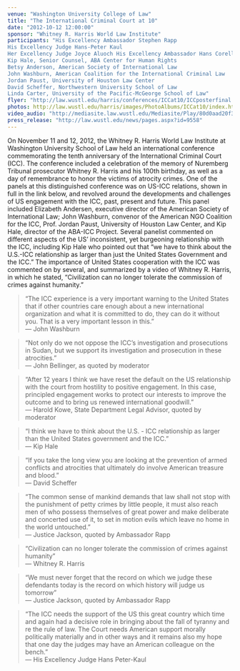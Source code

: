 ```yaml
---
venue: "Washington University College of Law"
title: "The International Criminal Court at 10"
date: "2012-10-12 12:00:00"
sponsor: "Whitney R. Harris World Law Institute"
participants: "His Excellency Ambassador Stephen Rapp
His Excellency Judge Hans-Peter Kaul
Her Excellency Judge Joyce Aluoch His Excellency Ambassador Hans Corell
Kip Hale, Senior Counsel, ABA Center for Human Rights
Betsy Anderson, American Society of International Law
John Washburn, American Coalition for the International Criminal Law
Jordan Paust, University of Houston Law Center
David Scheffer, Northwestern University School of Law
Linda Carter, University of the Pacific-McGeorge School of Law"
flyer: "http://law.wustl.edu/harris/conferences/ICCat10/ICCposterfinal.pdf"
photos: http://law.wustl.edu/harris/images/PhotoAlbums/ICCat10/index.html"
video_audio: "http://mediasite.law.wustl.edu/Mediasite/Play/80d0aad20f31446993a920920834719e1d"
press_release: "http://law.wustl.edu/news/pages.aspx?id=9558"
---
```

On November 11 and 12, 2012, the Whitney R. Harris World Law Institute at Washington University School of Law held an international conference commemorating the tenth anniversary of the International Criminal Court (ICC). The conference included a celebration of the memory of Nuremberg Tribunal prosecutor Whitney R. Harris and his 100th birthday, as well as a day of remembrance to honor the victims of atrocity crimes. One of the panels at this distinguished conference was on US-ICC relations, shown in full in the link below, and revolved around the developments and challenges of US engagement with the ICC, past, present and future. This panel included Elizabeth Andersen, executive director of the American Society of International Law; John Washburn, convenor of the American NGO Coalition for the ICC, Prof. Jordan Paust, University of Houston Law Center, and Kip Hale, director of the ABA-ICC Project. Several panelist commented on different aspects of the US’ inconsistent, yet burgeoning relationship with the ICC, including Kip Hale who pointed out that “we have to think about the U.S.-ICC relationship as larger than just the United States Government and the ICC.” The importance of United States cooperation with the ICC was commented on by several, and summarized by a video of Whitney R. Harris, in which he stated, “Civilization can no longer tolerate the commission of crimes against humanity.”


> “The ICC experience is a very important warning to the United States that if other countries care enough about a new international organization and what it is committed to do, they can do it without you. That is a very important lesson in this.”  
— John Washburn

> “Not only do we not oppose the ICC’s investigation and prosecutions in Sudan, but we support its investigation and prosecution in these atrocities.”  
— John Bellinger, as quoted by moderator

> “After 12 years I think we have reset the default on the US relationship with the court from hostility to positive engagement. In this case, principled engagement works to protect our interests to improve the outcome and to bring us renewed international goodwill.”  
— Harold Kowe, State Department Legal Advisor, quoted by moderator

> “I think we have to think about the U.S. - ICC relationship as larger than the United States government and the ICC.”  
— Kip Hale

> “If you take the long view you are looking at the prevention of armed conflicts and atrocities that ultimately do involve American treasure and blood.”  
— David Scheffer

> “The common sense of mankind demands that law shall not stop with the punishment of petty crimes by little people, it must also reach men of who possess themselves of great power and make deliberate and concerted use of it, to set in motion evils which leave no home in the world untouched.”  
— Justice Jackson, quoted by Ambassador Rapp

> “Civilization can no longer tolerate the commission of crimes against humanity”  
— Whitney R. Harris

> “We must never forget that the record on which we judge these defendants today is the record on which history will judge us tomorrow”  
— Justice Jackson, quoted by Ambassador Rapp

>“The ICC needs the support of the US this great country which time and again had a decisive role in bringing about the fall of tyranny and re the rule of law. The Court needs American support morally politically materially and in other ways and it remains also my hope that one day the judges may have an American colleague on the bench.”  
— His Excellency Judge Hans Peter-Kaul

<!-- 
countries care enough about a new international organization and what it is 
committed to do, they can do it without you. That is a very important lesson in this.”
 -->